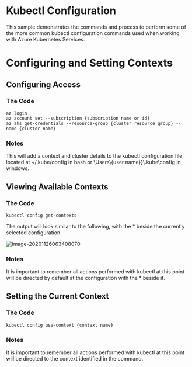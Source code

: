 # Kubectl Configuration
This sample demonstrates the commands and process to perform some of the more common kubectl configuration commands used when working with Azure Kubernetes Services.



# Configuring and Setting Contexts

## Configuring Access

### The Code
```Azure CLI
az login
az account set --subscription {subscription name or id}
az aks get-credentials --resource-group {cluster resource group} --name {cluster name}
```
### Notes

This will add a context and cluster details to the kubectl configuration file, located at ~/.kube/config in bash or \Users\\{user name}}\\.kube\\config in windows.



## Viewing Available Contexts

### The Code

```Docker CLI
kubectl config get-contexts
```

The output will look similar to the following, with the * beside the currently selected configuration.

![image-20201126063408070](C:\Users\cclayton\AppData\Roaming\Typora\typora-user-images\image-20201126063408070.png)

### Notes

It is important to remember all actions performed with kubectl at this point will be directed by default at the configuration with the * beside it.



## Setting the Current Context

### The Code

```Docker CLI
kubectl config use-context {context name}
```


### Notes

It is important to remember all actions performed with kubectl at this point will be directed to the context identified in the command.









